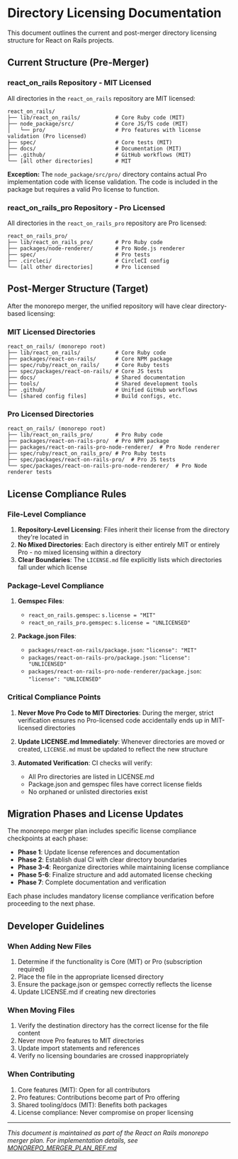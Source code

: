 # Directory Licensing Documentation

This document outlines the current and post-merger directory licensing structure for React on Rails projects.

## Current Structure (Pre-Merger)

### react_on_rails Repository - MIT Licensed

All directories in the `react_on_rails` repository are MIT licensed:

```
react_on_rails/
├── lib/react_on_rails/           # Core Ruby code (MIT)
├── node_package/src/             # Core JS/TS code (MIT)
│   └── pro/                      # Pro features with license validation (Pro licensed)
├── spec/                         # Core tests (MIT)
├── docs/                         # Documentation (MIT)
├── .github/                      # GitHub workflows (MIT)
└── [all other directories]       # MIT
```

**Exception:** The `node_package/src/pro/` directory contains actual Pro implementation code with license validation. The code is included in the package but requires a valid Pro license to function.

### react_on_rails_pro Repository - Pro Licensed

All directories in the `react_on_rails_pro` repository are Pro licensed:

```
react_on_rails_pro/
├── lib/react_on_rails_pro/       # Pro Ruby code
├── packages/node-renderer/       # Pro Node.js renderer
├── spec/                         # Pro tests
├── .circleci/                    # CircleCI config
└── [all other directories]       # Pro licensed
```

## Post-Merger Structure (Target)

After the monorepo merger, the unified repository will have clear directory-based licensing:

### MIT Licensed Directories

```
react_on_rails/ (monorepo root)
├── lib/react_on_rails/           # Core Ruby code
├── packages/react-on-rails/      # Core NPM package
├── spec/ruby/react_on_rails/     # Core Ruby tests
├── spec/packages/react-on-rails/ # Core JS tests
├── docs/                         # Shared documentation
├── tools/                        # Shared development tools
├── .github/                      # Unified GitHub workflows
└── [shared config files]         # Build configs, etc.
```

### Pro Licensed Directories

```
react_on_rails/ (monorepo root)
├── lib/react_on_rails_pro/       # Pro Ruby code
├── packages/react-on-rails-pro/  # Pro NPM package
├── packages/react-on-rails-pro-node-renderer/  # Pro Node renderer
├── spec/ruby/react_on_rails_pro/ # Pro Ruby tests
├── spec/packages/react-on-rails-pro/  # Pro JS tests
└── spec/packages/react-on-rails-pro-node-renderer/  # Pro Node renderer tests
```

## License Compliance Rules

### File-Level Compliance

1. **Repository-Level Licensing**: Files inherit their license from the directory they're located in
2. **No Mixed Directories**: Each directory is either entirely MIT or entirely Pro - no mixed licensing within a directory
3. **Clear Boundaries**: The `LICENSE.md` file explicitly lists which directories fall under which license

### Package-Level Compliance

1. **Gemspec Files**:

   - `react_on_rails.gemspec`: `s.license = "MIT"`
   - `react_on_rails_pro.gemspec`: `s.license = "UNLICENSED"`

2. **Package.json Files**:
   - `packages/react-on-rails/package.json`: `"license": "MIT"`
   - `packages/react-on-rails-pro/package.json`: `"license": "UNLICENSED"`
   - `packages/react-on-rails-pro-node-renderer/package.json`: `"license": "UNLICENSED"`

### Critical Compliance Points

1. **Never Move Pro Code to MIT Directories**: During the merger, strict verification ensures no Pro-licensed code accidentally ends up in MIT-licensed directories

2. **Update LICENSE.md Immediately**: Whenever directories are moved or created, `LICENSE.md` must be updated to reflect the new structure

3. **Automated Verification**: CI checks will verify:
   - All Pro directories are listed in LICENSE.md
   - Package.json and gemspec files have correct license fields
   - No orphaned or unlisted directories exist

## Migration Phases and License Updates

The monorepo merger plan includes specific license compliance checkpoints at each phase:

- **Phase 1**: Update license references and documentation
- **Phase 2**: Establish dual CI with clear directory boundaries
- **Phase 3-4**: Reorganize directories while maintaining license compliance
- **Phase 5-6**: Finalize structure and add automated license checking
- **Phase 7**: Complete documentation and verification

Each phase includes mandatory license compliance verification before proceeding to the next phase.

## Developer Guidelines

### When Adding New Files

1. Determine if the functionality is Core (MIT) or Pro (subscription required)
2. Place the file in the appropriate licensed directory
3. Ensure the package.json or gemspec correctly reflects the license
4. Update LICENSE.md if creating new directories

### When Moving Files

1. Verify the destination directory has the correct license for the file content
2. Never move Pro features to MIT directories
3. Update import statements and references
4. Verify no licensing boundaries are crossed inappropriately

### When Contributing

1. Core features (MIT): Open for all contributors
2. Pro features: Contributions become part of Pro offering
3. Shared tooling/docs (MIT): Benefits both packages
4. License compliance: Never compromise on proper licensing

---

_This document is maintained as part of the React on Rails monorepo merger plan. For implementation details, see [MONOREPO_MERGER_PLAN_REF.md](./MONOREPO_MERGER_PLAN_REF.md)_
